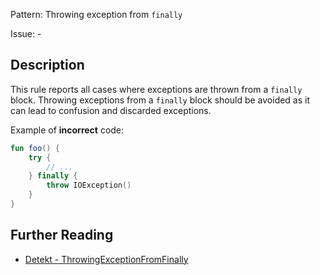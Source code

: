 Pattern: Throwing exception from `finally`

Issue: -

## Description

This rule reports all cases where exceptions are thrown from a `finally` block. Throwing exceptions from a `finally` block should be avoided as it can lead to confusion and discarded exceptions.

Example of **incorrect** code:

```kotlin
fun foo() {
    try {
        // ...
    } finally {
        throw IOException()
    }
}
```

## Further Reading

* [Detekt - ThrowingExceptionFromFinally](https://arturbosch.github.io/detekt/exceptions.html#throwingexceptionfromfinally)